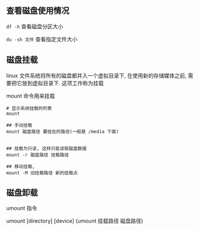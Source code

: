 ## 查看磁盘使用情况

`df -h` 查看磁盘分区大小


`du -sh 文件` 查看指定文件大小

## 磁盘挂载

linux 文件系统将所有的磁盘都并入一个虚拟目录下, 在使用新的存储媒体之前, 需要把它放到虚拟目录下. 这项工作称为挂载


mount 命令用来挂载

```shell
# 显示系统挂载的列表
mount

## 手动挂载
mount 磁盘路径 要挂在的路径(一般是 /media 下面)


## 挂载为只读, 这样只能读取磁盘数据
mount -r 磁盘路径 挂载路径

## 移动挂载, 
mount -M 旧挂载路径 新的挂载点
```

## 磁盘卸载

umount 指令

umount [directory] [device]  (umount 挂载路径 磁盘路径)
```shell
  
```